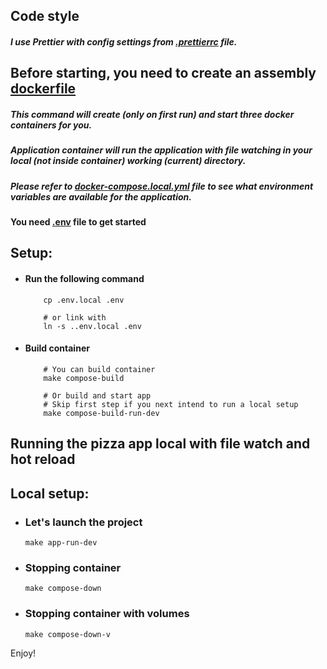 ## Code style

##### I use Prettier with config settings from [.prettierrc](https://gitlab.aqsi.ru/pg-group/development/web/aqsi-cube-new/cube-backend/-/blob/develop/.prettierrc) file.

## Before starting, you need to create an assembly [dockerfile](dockerfile)

##### This command will create (only on first run) and start three docker containers for you.

##### Application container will run the application with file watching in your local (not inside container) working (current) directory.

##### Please refer to [docker-compose.local.yml](docker-compose.local.yml) file to see what environment variables are available for the application.

#### You need [.env](.env) file to get started

## Setup:

- #### Run the following command
  ``` postcss
      cp .env.local .env
  
      # or link with
      ln -s ..env.local .env
  ```
  
- #### Build container 
  ``` postcss
      # You can build container
      make compose-build
  
      # Or build and start app
      # Skip first step if you next intend to run a local setup
      make compose-build-run-dev
  ```

## Running the pizza app local with file watch and hot reload

## Local setup:

- ### Let's launch the project
    ``` postcss
    make app-run-dev
    ```

- ### Stopping container
   ``` postcss
   make compose-down
   ```
- ### Stopping container with volumes
   ``` postcss
   make compose-down-v
   ```

Enjoy!
